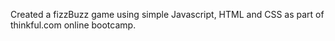 Created a fizzBuzz game using simple Javascript, HTML and CSS as part of thinkful.com online bootcamp.
